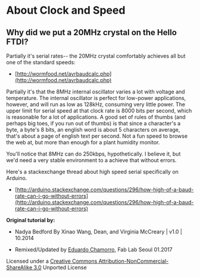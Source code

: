 # About Clock and Speed

## Why did we put a 20MHz crystal on the Hello FTDI?


Partially it's serial rates-- the 20MHz crystal comfortably achieves all but one of the standard speeds:

* [http://wormfood.net/avrbaudcalc.php](http://wormfood.net/avrbaudcalc.php)

Partially it's that the 8MHz internal oscillator varies a lot with voltage and temperature. The internal oscillator is perfect for low-power applications, however, and will run as low as 128kHz, consuming very little power. The upper limit for serial speed at that clock rate is 8000 bits per second, which is reasonable for a lot of applications. A good set of rules of thumbs (and perhaps big toes, if you run out of thumbs) is that since a character's a byte, a byte's 8 bits, an english word is about 5 characters on average, that's about a page of english text per second. Not a fun speed to browse the web at, but more than enough for a plant humidity monitor.

You'll notice that 8MHz can do 250kbps, hypothetically. I believe it, but we'd need a very stable environment to a achieve that without errors.

Here's a stackexchange thread about high speed serial specifically on Arduino.
* [http://arduino.stackexchange.com/questions/296/how-high-of-a-baud-rate-can-i-go-without-errors](http://arduino.stackexchange.com/questions/296/how-high-of-a-baud-rate-can-i-go-without-errors)


**Original tutorial by:**

* Nadya Bedford
By Xinao Wang, Dean, and Virginia McCreary | v1.0 | 10.2014

* Remixed/Updated by [Eduardo Chamorro](http://eduardochamorro.github.io/beansreels/index.html), Fab Lab Seoul 01.2017

Licensed under a [Creative Commons Attribution-NonCommercial-ShareAlike 3.0](https://creativecommons.org/licenses/by-nc-sa/3.0/) Unported License
